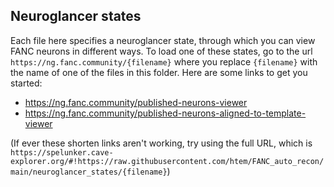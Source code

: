 ## Neuroglancer states

Each file here specifies a neuroglancer state, through which you can view FANC neurons in different ways. To load one of these states, go to the url `https://ng.fanc.community/{filename}` where you replace `{filename}` with the name of one of the files in this folder. Here are some links to get you started:

- https://ng.fanc.community/published-neurons-viewer
- https://ng.fanc.community/published-neurons-aligned-to-template-viewer

(If ever these shorten links aren't working, try using the full URL, which is `https://spelunker.cave-explorer.org/#!https://raw.githubusercontent.com/htem/FANC_auto_recon/main/neuroglancer_states/{filename}`)
